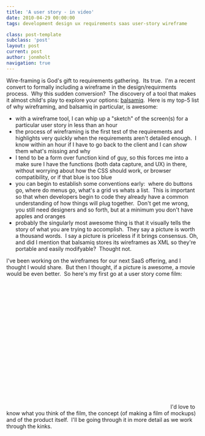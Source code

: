 ```yaml
---
title: 'A user story - in video'
date: 2010-04-29 00:00:00 
tags: development design ux requirements saas user-story wireframe

class: post-template
subclass: 'post'
layout: post
current: post
author: jonmholt
navigation: true
---
```

Wire-framing is God's gift to requirements gathering.  Its true.  I'm a recent convert to formally including a wireframe in the design/requirments process.  Why this sudden conversion?  The discovery of a tool that makes it almost child's play to explore your options: [balsamiq](http://www.balsamiq.com/).  Here is my top-5 list of why wireframing, and balsamiq in particular, is awesome:

*   with a wireframe tool, I can whip up a "sketch" of the screen(s) for a particular user story in less than an hour
*   the process of wireframing is the first test of the requirements and highlights very quickly when the requirements aren't detailed enough.  I know within an hour if I have to go back to the client and I can _show_ them what's missing and why
*   I tend to be a form over function kind of guy, so this forces me into a make sure I have the functions (both data capture, and UX) in there, without worrying about how the CSS should work, or browser compatibility, or if that blue is too blue
*   you can begin to establish some conventions early:  where do buttons go, where do menus go, what's a grid vs whats a list.  This is important so that when developers begin to code they already have a common understanding of how things will plug together.  Don't get me wrong, you still need designers and so forth, but at a minimum you don't have apples and oranges
*   probably the singularly most awesome thing is that it visually tells the story of what you are trying to accomplish.  They say a picture is worth a thousand words.  I say a picture is priceless if it brings consensus.
Oh, and did I mention that balsamiq stores its wireframes as XML so they're portable and easily modifyable?  Thought not.

I've been working on the wireframes for our next SaaS offering, and I thought I would share.  But then I thought, if a picture is awesome, a movie would be even better.  So here's my first go at a user story come film:
<object classid="clsid:d27cdb6e-ae6d-11cf-96b8-444553540000" width="425" height="344" codebase="http://download.macromedia.com/pub/shockwave/cabs/flash/swflash.cab#version=6,0,40,0"><param name="allowFullScreen" value="true"><param name="allowscriptaccess" value="always"><param name="src" value="http://www.youtube.com/v/TzP-YFWCbzM&amp;hl=en&amp;fs=1"><param name="allowfullscreen" value="true"><embed type="application/x-shockwave-flash" width="425" height="344" src="http://www.youtube.com/v/TzP-YFWCbzM&amp;hl=en&amp;fs=1" allowscriptaccess="always" allowfullscreen="true"></object>
I'd love to know what you think of the film, the concept (of making a film of mockups) and of the product itself.  I'll be going through it in more detail as we work through the kinks.
